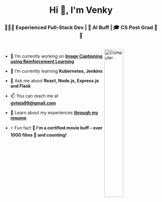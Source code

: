 <h1 align="center">Hi 👋, I'm Venky<p></p></h1>
<h3 align="center">👨‍💻💡 Experienced Full-Stack Dev | 🧠 AI Buff | 🎓 CS Post Grad 🚀🔥</h3>

<p>
</br> 
  <img align="right" alt="Computer" width="35%" src="https://i.pinimg.com/originals/9d/9b/d1/9d9bd13afce1a798d22ecfd9897730ed.gif">

- 🔭 I’m currently working on [**Image Captioning using Reinforcement Learning**](https://scholarworks.sjsu.edu/etd_projects/1225/)

- 🌱 I’m currently learning **Kubernetes, Jenkins**

- 💬 Ask me about **React, Node.js, Express.js and Flask**

- 📫 You can reach me at [**gvteja99@gmail.com**](mailto:gvteja99@gmail.com)

- 📄 Learn about my experiences [**through my resume**](https://1drv.ms/w/c/46518cc381b30f4f/EdG1E06goDBFmzz-nE-EAGEBrClOzfQcE8CGvm8Iv7foYQ?e=m1c2eQ)

- ⚡ Fun fact **🍿 I'm a certified movie buff - over 1000 films 🎥 and counting!**
</p>
<br/>


<!---
<h3 align="left">Connect with me:</h3>
<p align="left">
<a href="https://linkedin.com/in/gvteja" target="blank"><img align="center" src="https://raw.githubusercontent.com/rahuldkjain/github-profile-readme-generator/master/src/images/icons/Social/linked-in-alt.svg" alt="gvteja99" height="30" width="40" /></a>
</p>
--->
